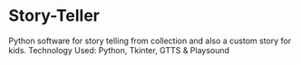# Story-Teller
Python software for story telling from collection and also a custom story for kids. Technology Used: Python, Tkinter, GTTS &amp; Playsound
